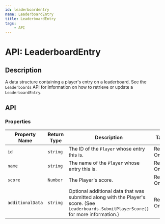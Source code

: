 ```yaml
---
id: leaderboardentry
name: LeaderboardEntry
title: LeaderboardEntry
tags:
    - API
---
```


# API: LeaderboardEntry

## Description

A data structure containing a player's entry on a leaderboard. See the `Leaderboards` API for information on how to retrieve or update a `LeaderboardEntry`.

## API

### Properties

| Property Name | Return Type | Description | Tags |
| -------- | ----------- | ----------- | ---- |
| `id` | `string` | The ID of the `Player` whose entry this is. | Read-Only |
| `name` | `string` | The name of the `Player` whose entry this is. | Read-Only |
| `score` | `Number` | The Player's score. | Read-Only |
| `additionalData` | `string` | Optional additional data that was submitted along with the Player's score. (See `Leaderboards.SubmitPlayerScore()` for more information.) | Read-Only |
